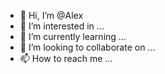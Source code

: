- 👋 Hi, I’m @Alex
- 👀 I’m interested in ...
- 🌱 I’m currently learning ...
- 💞️ I’m looking to collaborate on ...
- 📫 How to reach me ...

<!---
Alex-Ynice/Alex-Ynice is a ✨ special ✨ repository because its `README.md` (this file) appears on your GitHub profile.
You can click the Preview link to take a look at your changes.
--->
